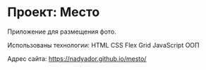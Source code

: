 # Проект: Место

Приложение для размещения фото.

Использованы технологии:
HTML
CSS
Flex
Grid
JavaScript
ООП

Адрес сайта: https://nadyador.github.io/mesto/